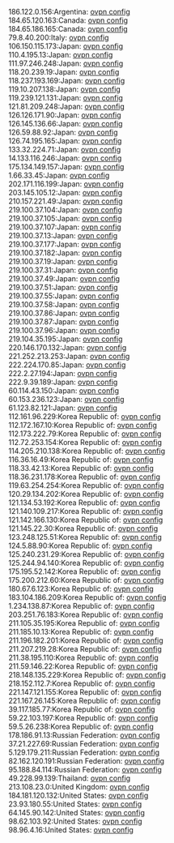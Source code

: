 186.122.0.156:Argentina: [ovpn config](vpn/186_122_0_156.ovpn)  
184.65.120.163:Canada: [ovpn config](vpn/184_65_120_163.ovpn)  
184.65.186.165:Canada: [ovpn config](vpn/184_65_186_165.ovpn)  
79.8.40.200:Italy: [ovpn config](vpn/79_8_40_200.ovpn)  
106.150.115.173:Japan: [ovpn config](vpn/106_150_115_173.ovpn)  
110.4.195.13:Japan: [ovpn config](vpn/110_4_195_13.ovpn)  
111.97.246.248:Japan: [ovpn config](vpn/111_97_246_248.ovpn)  
118.20.239.19:Japan: [ovpn config](vpn/118_20_239_19.ovpn)  
118.237.193.169:Japan: [ovpn config](vpn/118_237_193_169.ovpn)  
119.10.207.138:Japan: [ovpn config](vpn/119_10_207_138.ovpn)  
119.239.121.131:Japan: [ovpn config](vpn/119_239_121_131.ovpn)  
121.81.209.248:Japan: [ovpn config](vpn/121_81_209_248.ovpn)  
126.126.171.90:Japan: [ovpn config](vpn/126_126_171_90.ovpn)  
126.145.136.66:Japan: [ovpn config](vpn/126_145_136_66.ovpn)  
126.59.88.92:Japan: [ovpn config](vpn/126_59_88_92.ovpn)  
126.74.195.165:Japan: [ovpn config](vpn/126_74_195_165.ovpn)  
133.32.224.71:Japan: [ovpn config](vpn/133_32_224_71.ovpn)  
14.133.116.246:Japan: [ovpn config](vpn/14_133_116_246.ovpn)  
175.134.149.157:Japan: [ovpn config](vpn/175_134_149_157.ovpn)  
1.66.33.45:Japan: [ovpn config](vpn/1_66_33_45.ovpn)  
202.171.116.199:Japan: [ovpn config](vpn/202_171_116_199.ovpn)  
203.145.105.12:Japan: [ovpn config](vpn/203_145_105_12.ovpn)  
210.157.221.49:Japan: [ovpn config](vpn/210_157_221_49.ovpn)  
219.100.37.104:Japan: [ovpn config](vpn/219_100_37_104.ovpn)  
219.100.37.105:Japan: [ovpn config](vpn/219_100_37_105.ovpn)  
219.100.37.107:Japan: [ovpn config](vpn/219_100_37_107.ovpn)  
219.100.37.13:Japan: [ovpn config](vpn/219_100_37_13.ovpn)  
219.100.37.177:Japan: [ovpn config](vpn/219_100_37_177.ovpn)  
219.100.37.182:Japan: [ovpn config](vpn/219_100_37_182.ovpn)  
219.100.37.19:Japan: [ovpn config](vpn/219_100_37_19.ovpn)  
219.100.37.31:Japan: [ovpn config](vpn/219_100_37_31.ovpn)  
219.100.37.49:Japan: [ovpn config](vpn/219_100_37_49.ovpn)  
219.100.37.51:Japan: [ovpn config](vpn/219_100_37_51.ovpn)  
219.100.37.55:Japan: [ovpn config](vpn/219_100_37_55.ovpn)  
219.100.37.58:Japan: [ovpn config](vpn/219_100_37_58.ovpn)  
219.100.37.86:Japan: [ovpn config](vpn/219_100_37_86.ovpn)  
219.100.37.87:Japan: [ovpn config](vpn/219_100_37_87.ovpn)  
219.100.37.96:Japan: [ovpn config](vpn/219_100_37_96.ovpn)  
219.104.35.195:Japan: [ovpn config](vpn/219_104_35_195.ovpn)  
220.146.170.132:Japan: [ovpn config](vpn/220_146_170_132.ovpn)  
221.252.213.253:Japan: [ovpn config](vpn/221_252_213_253.ovpn)  
222.224.170.85:Japan: [ovpn config](vpn/222_224_170_85.ovpn)  
222.2.27.194:Japan: [ovpn config](vpn/222_2_27_194.ovpn)  
222.9.39.189:Japan: [ovpn config](vpn/222_9_39_189.ovpn)  
60.114.43.150:Japan: [ovpn config](vpn/60_114_43_150.ovpn)  
60.153.236.123:Japan: [ovpn config](vpn/60_153_236_123.ovpn)  
61.123.82.121:Japan: [ovpn config](vpn/61_123_82_121.ovpn)  
112.161.96.229:Korea Republic of: [ovpn config](vpn/112_161_96_229.ovpn)  
112.172.167.10:Korea Republic of: [ovpn config](vpn/112_172_167_10.ovpn)  
112.173.222.79:Korea Republic of: [ovpn config](vpn/112_173_222_79.ovpn)  
112.72.253.154:Korea Republic of: [ovpn config](vpn/112_72_253_154.ovpn)  
114.205.210.138:Korea Republic of: [ovpn config](vpn/114_205_210_138.ovpn)  
116.36.16.49:Korea Republic of: [ovpn config](vpn/116_36_16_49.ovpn)  
118.33.42.13:Korea Republic of: [ovpn config](vpn/118_33_42_13.ovpn)  
118.36.231.178:Korea Republic of: [ovpn config](vpn/118_36_231_178.ovpn)  
119.63.254.254:Korea Republic of: [ovpn config](vpn/119_63_254_254.ovpn)  
120.29.134.202:Korea Republic of: [ovpn config](vpn/120_29_134_202.ovpn)  
121.134.53.192:Korea Republic of: [ovpn config](vpn/121_134_53_192.ovpn)  
121.140.109.217:Korea Republic of: [ovpn config](vpn/121_140_109_217.ovpn)  
121.142.166.130:Korea Republic of: [ovpn config](vpn/121_142_166_130.ovpn)  
121.145.22.30:Korea Republic of: [ovpn config](vpn/121_145_22_30.ovpn)  
123.248.125.51:Korea Republic of: [ovpn config](vpn/123_248_125_51.ovpn)  
124.5.88.90:Korea Republic of: [ovpn config](vpn/124_5_88_90.ovpn)  
125.240.231.29:Korea Republic of: [ovpn config](vpn/125_240_231_29.ovpn)  
125.244.94.140:Korea Republic of: [ovpn config](vpn/125_244_94_140.ovpn)  
175.195.52.142:Korea Republic of: [ovpn config](vpn/175_195_52_142.ovpn)  
175.200.212.60:Korea Republic of: [ovpn config](vpn/175_200_212_60.ovpn)  
180.67.6.123:Korea Republic of: [ovpn config](vpn/180_67_6_123.ovpn)  
183.104.186.209:Korea Republic of: [ovpn config](vpn/183_104_186_209.ovpn)  
1.234.138.87:Korea Republic of: [ovpn config](vpn/1_234_138_87.ovpn)  
203.251.76.183:Korea Republic of: [ovpn config](vpn/203_251_76_183.ovpn)  
211.105.35.195:Korea Republic of: [ovpn config](vpn/211_105_35_195.ovpn)  
211.185.10.13:Korea Republic of: [ovpn config](vpn/211_185_10_13.ovpn)  
211.196.182.201:Korea Republic of: [ovpn config](vpn/211_196_182_201.ovpn)  
211.207.219.28:Korea Republic of: [ovpn config](vpn/211_207_219_28.ovpn)  
211.38.195.110:Korea Republic of: [ovpn config](vpn/211_38_195_110.ovpn)  
211.59.146.22:Korea Republic of: [ovpn config](vpn/211_59_146_22.ovpn)  
218.148.135.229:Korea Republic of: [ovpn config](vpn/218_148_135_229.ovpn)  
218.152.112.7:Korea Republic of: [ovpn config](vpn/218_152_112_7.ovpn)  
221.147.121.155:Korea Republic of: [ovpn config](vpn/221_147_121_155.ovpn)  
221.167.26.145:Korea Republic of: [ovpn config](vpn/221_167_26_145.ovpn)  
39.117.185.77:Korea Republic of: [ovpn config](vpn/39_117_185_77.ovpn)  
59.22.103.197:Korea Republic of: [ovpn config](vpn/59_22_103_197.ovpn)  
59.5.26.238:Korea Republic of: [ovpn config](vpn/59_5_26_238.ovpn)  
178.186.91.13:Russian Federation: [ovpn config](vpn/178_186_91_13.ovpn)  
37.21.227.69:Russian Federation: [ovpn config](vpn/37_21_227_69.ovpn)  
5.129.179.211:Russian Federation: [ovpn config](vpn/5_129_179_211.ovpn)  
82.162.120.191:Russian Federation: [ovpn config](vpn/82_162_120_191.ovpn)  
95.188.84.114:Russian Federation: [ovpn config](vpn/95_188_84_114.ovpn)  
49.228.99.139:Thailand: [ovpn config](vpn/49_228_99_139.ovpn)  
213.108.23.0:United Kingdom: [ovpn config](vpn/213_108_23_0.ovpn)  
184.181.120.132:United States: [ovpn config](vpn/184_181_120_132.ovpn)  
23.93.180.55:United States: [ovpn config](vpn/23_93_180_55.ovpn)  
64.145.90.142:United States: [ovpn config](vpn/64_145_90_142.ovpn)  
98.62.103.92:United States: [ovpn config](vpn/98_62_103_92.ovpn)  
98.96.4.16:United States: [ovpn config](vpn/98_96_4_16.ovpn)  
